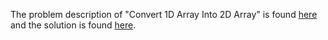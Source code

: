 The problem description of "Convert 1D Array Into 2D Array" is found [here](https://leetcode.com/problems/convert-1d-array-into-2d-array/) and the solution is found [here](https://github.com/aurimas13/Solutions-To-Problems/blob/main/LeetCode/Python%20Solutions/Convert%201D%20Array%20Into%202D%20Array/convert.py).
